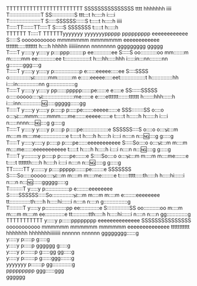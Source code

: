 

                                                                                                                                                                                                                                                                         
                                                                                                                                                                                                                                                                         
TTTTTTTTTTTTTTTTTTTTTTT                                                                         SSSSSSSSSSSSSSS                                                                       tttt         hhhhhhh               iiii                                            
T:::::::::::::::::::::T                                                                       SS:::::::::::::::S                                                                   ttt:::t         h:::::h              i::::i                                           
T:::::::::::::::::::::T                                                                      S:::::SSSSSS::::::S                                                                   t:::::t         h:::::h               iiii                                            
T:::::TT:::::::TT:::::T                                                                      S:::::S     SSSSSSS                                                                   t:::::t         h:::::h                                                               
TTTTTT  T:::::T  TTTTTTyyyyyyy           yyyyyyyppppp   ppppppppp       eeeeeeeeeeee         S:::::S               ooooooooooo      mmmmmmm    mmmmmmm       eeeeeeeeeeee    ttttttt:::::ttttttt    h::::h hhhhh       iiiiiiinnnn  nnnnnnnn       ggggggggg   ggggg     
        T:::::T         y:::::y         y:::::y p::::ppp:::::::::p    ee::::::::::::ee       S:::::S             oo:::::::::::oo  mm:::::::m  m:::::::mm   ee::::::::::::ee  t:::::::::::::::::t    h::::hh:::::hhh    i:::::in:::nn::::::::nn    g:::::::::ggg::::g     
        T:::::T          y:::::y       y:::::y  p:::::::::::::::::p  e::::::eeeee:::::ee      S::::SSSS         o:::::::::::::::om::::::::::mm::::::::::m e::::::eeeee:::::eet:::::::::::::::::t    h::::::::::::::hh   i::::in::::::::::::::nn  g:::::::::::::::::g     
        T:::::T           y:::::y     y:::::y   pp::::::ppppp::::::pe::::::e     e:::::e       SS::::::SSSSS    o:::::ooooo:::::om::::::::::::::::::::::me::::::e     e:::::etttttt:::::::tttttt    h:::::::hhh::::::h  i::::inn:::::::::::::::ng::::::ggggg::::::gg     
        T:::::T            y:::::y   y:::::y     p:::::p     p:::::pe:::::::eeeee::::::e         SSS::::::::SS  o::::o     o::::om:::::mmm::::::mmm:::::me:::::::eeeee::::::e      t:::::t          h::::::h   h::::::h i::::i  n:::::nnnn:::::ng:::::g     g:::::g      
        T:::::T             y:::::y y:::::y      p:::::p     p:::::pe:::::::::::::::::e             SSSSSS::::S o::::o     o::::om::::m   m::::m   m::::me:::::::::::::::::e       t:::::t          h:::::h     h:::::h i::::i  n::::n    n::::ng:::::g     g:::::g      
        T:::::T              y:::::y:::::y       p:::::p     p:::::pe::::::eeeeeeeeeee                   S:::::So::::o     o::::om::::m   m::::m   m::::me::::::eeeeeeeeeee        t:::::t          h:::::h     h:::::h i::::i  n::::n    n::::ng:::::g     g:::::g      
        T:::::T               y:::::::::y        p:::::p    p::::::pe:::::::e                            S:::::So::::o     o::::om::::m   m::::m   m::::me:::::::e                 t:::::t    tttttth:::::h     h:::::h i::::i  n::::n    n::::ng::::::g    g:::::g      
      TT:::::::TT              y:::::::y         p:::::ppppp:::::::pe::::::::e               SSSSSSS     S:::::So:::::ooooo:::::om::::m   m::::m   m::::me::::::::e                t::::::tttt:::::th:::::h     h:::::hi::::::i n::::n    n::::ng:::::::ggggg:::::g      
      T:::::::::T               y:::::y          p::::::::::::::::p  e::::::::eeeeeeee       S::::::SSSSSS:::::So:::::::::::::::om::::m   m::::m   m::::m e::::::::eeeeeeee        tt::::::::::::::th:::::h     h:::::hi::::::i n::::n    n::::n g::::::::::::::::g      
      T:::::::::T              y:::::y           p::::::::::::::pp    ee:::::::::::::e       S:::::::::::::::SS  oo:::::::::::oo m::::m   m::::m   m::::m  ee:::::::::::::e          tt:::::::::::tth:::::h     h:::::hi::::::i n::::n    n::::n  gg::::::::::::::g      
      TTTTTTTTTTT             y:::::y            p::::::pppppppp        eeeeeeeeeeeeee        SSSSSSSSSSSSSSS      ooooooooooo   mmmmmm   mmmmmm   mmmmmm    eeeeeeeeeeeeee            ttttttttttt  hhhhhhh     hhhhhhhiiiiiiii nnnnnn    nnnnnn    gggggggg::::::g      
                             y:::::y             p:::::p                                                                                                                                                                                                    g:::::g      
                            y:::::y              p:::::p                                                                                                                                                                                        gggggg      g:::::g      
                           y:::::y              p:::::::p                                                                                                                                                                                       g:::::gg   gg:::::g      
                          y:::::y               p:::::::p                                                                                                                                                                                        g::::::ggg:::::::g      
                         yyyyyyy                p:::::::p                                                                                                                                                                                         gg:::::::::::::g       
                                                ppppppppp                                                                                                                                                                                           ggg::::::ggg         
                                                                                                                                                                                                                                                       gggggg            






